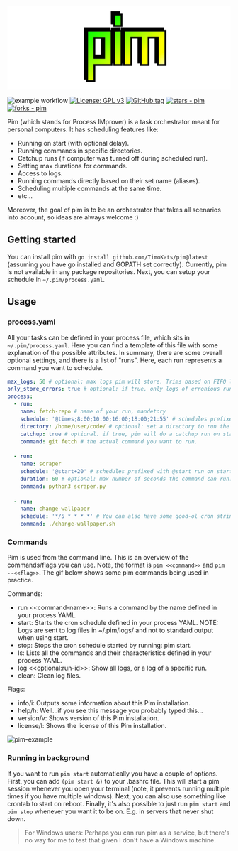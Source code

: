 ![logo](https://github.com/TimoKats/pim/blob/main/.github/logo.png)

![example workflow](https://github.com/timokats/pim/actions/workflows/test.yaml/badge.svg)
[![License: GPL v3](https://img.shields.io/badge/License-GPLv3-red.svg)](https://www.gnu.org/licenses/gpl-3.0)
[![GitHub tag](https://img.shields.io/github/tag/TimoKats/pim?include_prereleases=&sort=semver&color=cyan)](https://github.com/TimoKats/pim/releases/)
[![stars - pim](https://img.shields.io/github/stars/TimoKats/pim?style=social)](https://github.com/TimoKats/pim)
[![forks - pim](https://img.shields.io/github/forks/TimoKats/pim?style=social)](https://github.com/TimoKats/pim) 

Pim (which stands for Process IMprover) is a task orchestrator meant for personal computers. It has scheduling features like:
- Running on start (with optional delay).
- Running commands in specific directories.
- Catchup runs (if computer was turned off during scheduled run).
- Setting max durations for commands.
- Access to logs.
- Running commands directly based on their set name (aliases).
- Scheduling multiple commands at the same time.
- etc...

Moreover, the goal of pim is to be an orchestrator that takes all scenarios into account, so ideas are always welcome :)

## Getting started
You can install pim with `go install github.com/TimoKats/pim@latest` (assuming you have go installed and GOPATH set correctly). Currently, pim is not available in any package repositories. Next, you can setup your schedule in `~/.pim/process.yaml`.

## Usage

### process.yaml
All your tasks can be defined in your process file, which sits in `~/.pim/process.yaml`. Here you can find a template of this file with some explanation of the possible attributes. In summary, there are some overall optional settings, and there is a list of "runs". Here, each run represents a command you want to schedule.

```yaml
max_logs: 50 # optional: max logs pim will store. Trims based on FIFO logic. Defaults to none.
only_store_errors: true # optional: if true, only logs of erronious runs are stored. Defaults to false
process:
  - run:
    name: fetch-repo # name of your run, mandetory
    schedule: '@times;8:00;10:00;16:00;18:00;21:55' # schedules prefixed with @times will run every day at the selected time.
    directory: /home/user/code/ # optional: set a directory to run the code in.
    catchup: true # optional. if true, pim will do a catchup run on startup if the computer was off when last scheduled.
    command: git fetch # the actual command you want to run.

  - run:
    name: scraper
    schedule: '@start+20' # schedules prefixed with @start run on startup. +20 means wait 20 seconds after startup to run.
    duration: 60 # optional: max number of seconds the command can run. After which, program is gracefully exited
    command: python3 scraper.py

  - run:
    name: change-wallpaper
    schedule: '*/5 * * * *' # You can also have some good-ol cron strings :)
    command: ./change-wallpaper.sh
```

### Commands
Pim is used from the command line. This is an overview of the commands/flags you can use. Note, the format is `pim <<command>>` and `pim --<<flag>>`. The gif below shows some pim commands being used in practice.

Commands:
- run <\<command-name\>>: Runs a command by the name defined in your process YAML.
- start: Starts the cron schedule defined in your process YAML. NOTE: Logs are sent to log files in ~/.pim/logs/ and not to standard output when using start.
- stop: Stops the cron schedule started by running: pim start.
- ls: Lists all the commands and their characteristics defined in your process YAML.
- log <\<optional:run-id\>>: Show all logs, or a log of a specific run.
- clean: Clean log files.

Flags:
- info/i: Outputs some information about this Pim installation.
- help/h: Well...if you see this message you probably typed this...
- version/v: Shows version of this Pim installation.
- license/l: Shows the license of this Pim installation.

![pim-example](https://github.com/user-attachments/assets/026bff8c-94f5-41b9-b1ad-53da4623e387)


### Running in background
If you want to run `pim start` automatically you have a couple of options. First, you can add `(pim start &)` to your .bashrc file. This will start a pim session whenever you open your terminal (note, it prevents running multiple times if you have multiple windows). Next, you can also use something like crontab to start on reboot. Finally, it's also possible to just run `pim start` and `pim stop` whenever you want it to be on. E.g. in servers that never shut down.

> For Windows users: Perhaps you can run pim as a service, but there's no way for me to test that given I don't have a Windows machine.


